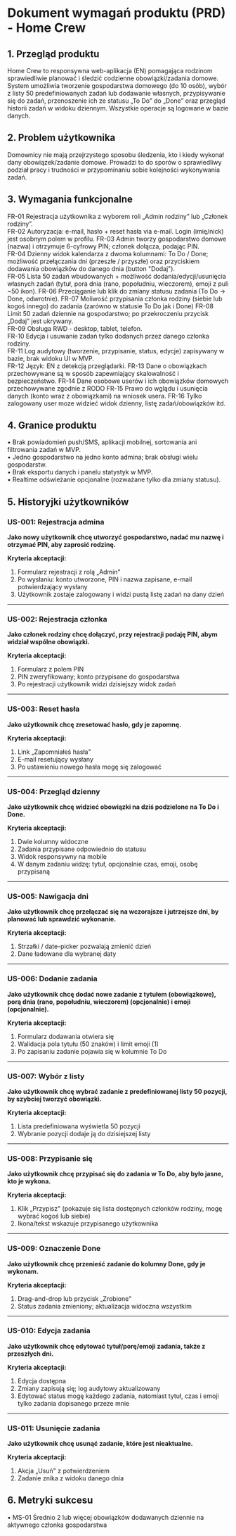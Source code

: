 # Dokument wymagań produktu (PRD) - Home Crew

## 1. Przegląd produktu
Home Crew to responsywna web-aplikacja (EN) pomagająca rodzinom sprawiedliwie planować i śledzić codzienne obowiązki/zadania domowe. 
System umożliwia tworzenie gospodarstwa domowego (do 10 osób), wybór z listy 50 predefiniowanych zadań lub dodawanie własnych, 
przypisywanie się do zadań, przenoszenie ich ze statusu „To Do” do „Done” oraz przegląd historii zadań w widoku dziennym. 
Wszystkie operacje są logowane w bazie danych.

## 2. Problem użytkownika
Domownicy nie mają przejrzystego sposobu śledzenia, kto i kiedy wykonał dany obowiązek/zadanie domowe. 
Prowadzi to do sporów o sprawiedliwy podział pracy i trudności w przypominaniu sobie kolejności wykonywania zadań.

## 3. Wymagania funkcjonalne
FR-01  Rejestracja użytkownika z wyborem roli „Admin rodziny” lub „Członek rodziny”.  
FR-02  Autoryzacja: e-mail, hasło + reset hasła via e-mail. Login (imię/nick) jest osobnym polem w profilu.
FR-03  Admin tworzy gospodarstwo domowe (nazwa) i otrzymuje 6-cyfrowy PIN; członek dołącza, podając PIN.  
FR-04  Dzienny widok kalendarza z dwoma kolumnami: To Do / Done; możliwość przełączania dni (przeszłe / przyszłe) oraz przyciskiem dodawania obowiązków do danego dnia (button "Dodaj").  
FR-05  Lista 50 zadań wbudowanych + możliwość dodania/edycji/usunięcia własnych zadań (tytuł, pora dnia (rano, popołudniu, wieczorem), emoji z puli ~50 ikon).
FR-06  Przeciąganie lub klik do zmiany statusu zadania (To Do → Done, odwrotnie). 
FR-07  Moliwość przypisania członka rodziny (siebie lub kogoś innego) do zadania (zarówno w statusie To Do jak i Done)
FR-08  Limit 50 zadań dziennie na gospodarstwo; po przekroczeniu przycisk „Dodaj” jest ukrywany.  
FR-09  Obsługa RWD - desktop, tablet, telefon.  
FR-10  Edycja i usuwanie zadań tylko dodanych przez danego członka rodziny.  
FR-11  Log audytowy (tworzenie, przypisanie, status, edycje) zapisywany w bazie, brak widoku UI w MVP.    
FR-12  Język: EN z detekcją przeglądarki.
FR-13  Dane o obowiązkach przechowywane są w sposób zapewniający skalowalność i bezpieczeństwo.
FR-14  Dane osobowe userów i ich obowiązków domowych przechowywane zgodnie z RODO
FR-15  Prawo do wglądu i usunięcia danych (konto wraz z obowiązkami) na wniosek usera.
FR-16  Tylko zalogowany user moze widzieć widok dzienny, listę zadań/obowiązków itd.


## 4. Granice produktu
• Brak powiadomień push/SMS, aplikacji mobilnej, sortowania ani filtrowania zadań w MVP.  
• Jedno gospodarstwo na jedno konto admina; brak obsługi wielu gospodarstw.  
• Brak eksportu danych i panelu statystyk w MVP.  
• Realtime odświeżanie opcjonalne (rozważane tylko dla zmiany statusu).

## 5. Historyjki użytkowników

### US-001: Rejestracja admina
**Jako nowy użytkownik chcę utworzyć gospodarstwo, nadać mu nazwę i otrzymać PIN, aby zaprosić rodzinę.**

**Kryteria akceptacji:**
1. Formularz rejestracji z rolą „Admin"
2. Po wysłaniu: konto utworzone, PIN i nazwa zapisane, e-mail potwierdzający wysłany
3. Użytkownik zostaje zalogowany i widzi pustą listę zadań na dany dzień

---

### US-002: Rejestracja członka
**Jako członek rodziny chcę dołączyć, przy rejestracji podaję PIN, abym widział wspólne obowiązki.**

**Kryteria akceptacji:**
1. Formularz z polem PIN
2. PIN zweryfikowany; konto przypisane do gospodarstwa
3. Po rejestracji użytkownik widzi dzisiejszy widok zadań

---

### US-003: Reset hasła
**Jako użytkownik chcę zresetować hasło, gdy je zapomnę.**

**Kryteria akceptacji:**
1. Link „Zapomniałeś hasła"
2. E-mail resetujący wysłany
3. Po ustawieniu nowego hasła mogę się zalogować

---

### US-004: Przegląd dzienny
**Jako użytkownik chcę widzieć obowiązki na dziś podzielone na To Do i Done.**

**Kryteria akceptacji:**
1. Dwie kolumny widoczne
2. Zadania przypisane odpowiednio do statusu
3. Widok responsywny na mobile
4. W danym zadaniu widzę: tytuł, opcjonalnie czas, emoji, osobę przypisaną

---

### US-005: Nawigacja dni
**Jako użytkownik chcę przełączać się na wczorajsze i jutrzejsze dni, by planować lub sprawdzić wykonanie.**

**Kryteria akceptacji:**
1. Strzałki / date-picker pozwalają zmienić dzień
2. Dane ładowane dla wybranej daty

---

### US-006: Dodanie zadania
**Jako użytkownik chcę dodać nowe zadanie z tytułem (obowiązkowe), porą dnia (rano, popołudniu, wieczorem) (opcjonalnie) i emoji (opcjonalnie).**

**Kryteria akceptacji:**
1. Formularz dodawania otwiera się
2. Walidacja pola tytułu (50 znaków) i limit emoji (1)
3. Po zapisaniu zadanie pojawia się w kolumnie To Do

---

### US-007: Wybór z listy
**Jako użytkownik chcę wybrać zadanie z predefiniowanej listy 50 pozycji, by szybciej tworzyć obowiązki.**

**Kryteria akceptacji:**
1. Lista predefiniowana wyświetla 50 pozycji
2. Wybranie pozycji dodaje ją do dzisiejszej listy

---

### US-008: Przypisanie się
**Jako użytkownik chcę przypisać się do zadania w To Do, aby było jasne, kto je wykona.**

**Kryteria akceptacji:**
1. Klik „Przypisz" (pokazuje się lista dostępnych członków rodziny, mogę wybrać kogoś lub siebie)
2. Ikona/tekst wskazuje przypisanego użytkownika

---

### US-009: Oznaczenie Done
**Jako użytkownik chcę przenieść zadanie do kolumny Done, gdy je wykonam.**

**Kryteria akceptacji:**
1. Drag-and-drop lub przycisk „Zrobione"
2. Status zadania zmieniony; aktualizacja widoczna wszystkim

---

### US-010: Edycja zadania
**Jako użytkownik chcę edytować tytuł/porę/emoji zadania, także z przeszłych dni.**

**Kryteria akceptacji:**
1. Edycja dostępna
2. Zmiany zapisują się; log audytowy aktualizowany
3. Edytować status mogę każdego zadania, natomiast tytuł, czas i emoji tylko zadania dopisanego przeze mnie

---

### US-011: Usunięcie zadania
**Jako użytkownik chcę usunąć zadanie, które jest nieaktualne.**

**Kryteria akceptacji:**
1. Akcja „Usuń" z potwierdzeniem
2. Zadanie znika z widoku danego dnia


## 6. Metryki sukcesu
• MS-01 Średnio 2 lub więcej obowiązków dodawanych dziennie na aktywnego członka gospodarstwa
```